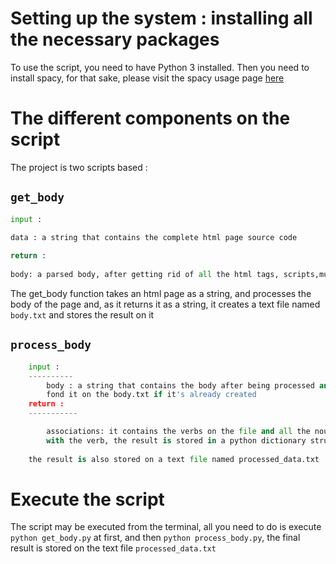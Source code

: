 # Setting up the system : installing all the necessary packages

To use the script, you need to have Python 3 installed. Then you need to install spacy, for that sake, please visit the spacy usage page [here](https://spacy.io/usage/)


# The different components on the script 

The project is two scripts based : 
## `get_body`
 ```python
 input : 
        
 data : a string that contains the complete html page source code 
 
 return :
        
 body: a parsed body, after getting rid of all the html tags, scripts,multiple spaces and line breaks
 ```
 The get_body function takes an html page as a string, and processes the body of the page and, as it returns it as a string, it creates a text file named `body.txt` and stores the result on it
 ## `process_body`
 
```python
    input : 
    ----------
        body : a string that contains the body after being processed and structured, if body is not given, the scripts tries to 
        fond it on the body.txt if it's already created
    return :
    -----------

        associations: it contains the verbs on the file and all the nouns that may go hand in hand 
        with the verb, the result is stored in a python dictionary structure
        
    the result is also stored on a text file named processed_data.txt
```
# Execute the script 

The script may be executed from the terminal, all you need to do is execute `python get_body.py` at first, and then `python process_body.py`, the final result is stored on the text file `processed_data.txt`
